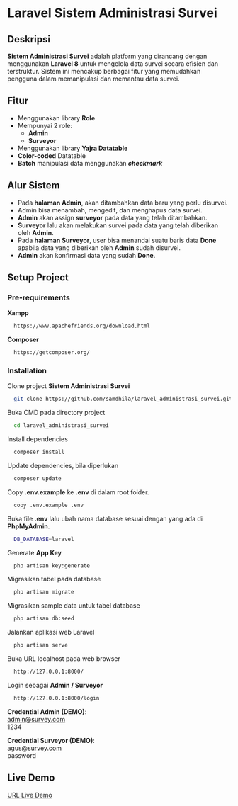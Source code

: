 # Laravel Sistem Administrasi Survei

## Deskripsi
**Sistem Administrasi Survei** adalah platform yang dirancang dengan menggunakan **Laravel 8** untuk mengelola data survei secara efisien dan terstruktur. Sistem ini mencakup berbagai fitur yang memudahkan pengguna dalam memanipulasi dan memantau data survei.

## Fitur
- Menggunakan library **Role**
- Mempunyai 2 role:
  - **Admin**
  - **Surveyor**
- Menggunakan library **Yajra Datatable**
- **Color-coded** Datatable
- **Batch** manipulasi data menggunakan ***checkmark***

## Alur Sistem

- Pada **halaman Admin**, akan ditambahkan data baru yang perlu disurvei.
- Admin bisa menambah, mengedit, dan menghapus data survei.
- **Admin** akan assign **surveyor** pada data yang telah ditambahkan.
- **Surveyor** lalu akan melakukan survei pada data yang telah diberikan oleh **Admin**.
- Pada **halaman Surveyor**, user bisa menandai suatu baris data **Done** apabila data yang diberikan oleh **Admin** sudah disurvei.
- **Admin** akan konfirmasi data yang sudah **Done**.
## Setup Project

### Pre-requirements

**Xampp**
```bash
  https://www.apachefriends.org/download.html
```

**Composer**
```bash
  https://getcomposer.org/
```

### Installation

Clone project **Sistem Administrasi Survei**
```bash
  git clone https://github.com/samdhila/laravel_administrasi_survei.git
```

Buka CMD pada directory project
```bash
  cd laravel_administrasi_survei
```

Install dependencies
```bash
  composer install
```

Update dependencies, bila diperlukan
```bash
  composer update
```

Copy **.env.example** ke **.env** di dalam root folder.
```bash
  copy .env.example .env
```

Buka file **.env** lalu ubah nama database sesuai dengan yang ada di **PhpMyAdmin**.
```bash
  DB_DATABASE=laravel
```

Generate **App Key**
```bash
  php artisan key:generate
```

Migrasikan tabel pada database
```bash
  php artisan migrate
```

Migrasikan sample data untuk tabel database
```bash
  php artisan db:seed
```

Jalankan aplikasi web Laravel
```bash
  php artisan serve
```

Buka URL localhost pada web browser
```bash
  http://127.0.0.1:8000/
```

Login sebagai **Admin / Surveyor**
```bash
  http://127.0.0.1:8000/login
```

**Credential Admin (DEMO)**:\
admin@survey.com\
1234

**Credential Surveyor (DEMO)**:\
agus@survey.com\
password

## Live Demo

<a href="https://livedemo.com/" target="_blank">URL Live Demo</a>
